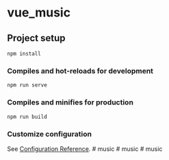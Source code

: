 # vue_music

## Project setup
```
npm install
```

### Compiles and hot-reloads for development
```
npm run serve
```

### Compiles and minifies for production
```
npm run build
```

### Customize configuration
See [Configuration Reference](https://cli.vuejs.org/config/).
#   m u s i c  
 #   m u s i c  
 #   m u s i c  
 